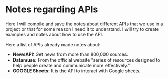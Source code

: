 # Notes regarding APIs

Here I will compile and save the notes about different APIs that we use in a project or that for some reason I need it to understand. 
I will try to create examples and notes about how to use the API.

Here a list of APIs already made notes about: 

* **NewsAPI:** Get news from more than 800,000 sources.
* **Datamuse:** From the official website "series of resources designed to help people create and communicate more effectively."
* **GOOGLE Sheets:** It is the API to interact with Google sheets.



